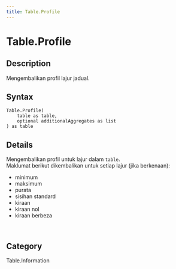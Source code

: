 ```yaml
---
title: Table.Profile
---
```


# Table.Profile


## Description

Mengembalikan profil lajur jadual.


## Syntax

```powerquery
Table.Profile(
    table as table,
    optional additionalAggregates as list
) as table
```


## Details

Mengembalikan profil untuk lajur dalam <code>table</code>.<br />Maklumat berikut dikembalikan untuk setiap lajur (jika berkenaan):<ul>  <li>minimum</li>  <li>maksimum</li>  <li>purata</li>  <li>sisihan standard</li>  <li>kiraan</li>  <li>kiraan nol</li>  <li>kiraan berbeza</li></ul><br />



## Category
Table.Information
